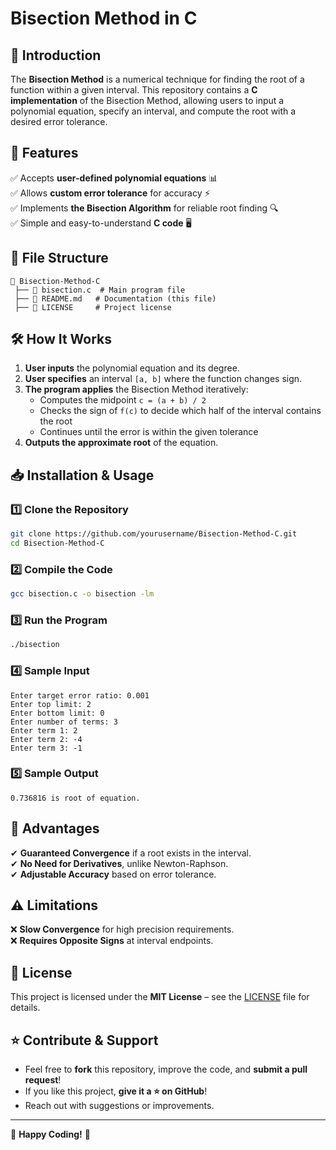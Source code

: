 # Bisection Method in C

## 📌 Introduction
The **Bisection Method** is a numerical technique for finding the root of a function within a given interval. This repository contains a **C implementation** of the Bisection Method, allowing users to input a polynomial equation, specify an interval, and compute the root with a desired error tolerance.

## 🚀 Features
✅ Accepts **user-defined polynomial equations** 📊  
✅ Allows **custom error tolerance** for accuracy ⚡  
✅ Implements **the Bisection Algorithm** for reliable root finding 🔍  
✅ Simple and easy-to-understand **C code** 🖥️  

## 📂 File Structure
```
📁 Bisection-Method-C
 ├── 📜 bisection.c  # Main program file
 ├── 📜 README.md   # Documentation (this file)
 ├── 📜 LICENSE     # Project license
```

## 🛠️ How It Works
1. **User inputs** the polynomial equation and its degree.
2. **User specifies** an interval `[a, b]` where the function changes sign.
3. **The program applies** the Bisection Method iteratively:
   - Computes the midpoint `c = (a + b) / 2`
   - Checks the sign of `f(c)` to decide which half of the interval contains the root
   - Continues until the error is within the given tolerance
4. **Outputs the approximate root** of the equation.

## 📥 Installation & Usage
### 1️⃣ Clone the Repository
```bash
git clone https://github.com/yourusername/Bisection-Method-C.git
cd Bisection-Method-C
```
### 2️⃣ Compile the Code
```bash
gcc bisection.c -o bisection -lm
```
### 3️⃣ Run the Program
```bash
./bisection
```
### 4️⃣ Sample Input
```
Enter target error ratio: 0.001
Enter top limit: 2
Enter bottom limit: 0
Enter number of terms: 3
Enter term 1: 2
Enter term 2: -4
Enter term 3: -1
```
### 5️⃣ Sample Output
```
0.736816 is root of equation.
```

## 🎯 Advantages
✔ **Guaranteed Convergence** if a root exists in the interval.  
✔ **No Need for Derivatives**, unlike Newton-Raphson.  
✔ **Adjustable Accuracy** based on error tolerance.  

## ⚠️ Limitations
❌ **Slow Convergence** for high precision requirements.  
❌ **Requires Opposite Signs** at interval endpoints.  

## 📝 License
This project is licensed under the **MIT License** – see the [LICENSE](LICENSE) file for details.

## ⭐ Contribute & Support
- Feel free to **fork** this repository, improve the code, and **submit a pull request**!
- If you like this project, **give it a ⭐ on GitHub**!
- Reach out with suggestions or improvements.

---
📢 **Happy Coding!** 🎯
